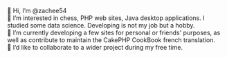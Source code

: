 👋 Hi, I’m @zachee54<br/>
👀 I’m interested in chess, PHP web sites, Java desktop applications. I studied some data science. Developing is not my job but a hobby.<br/>
🌱 I’m currently developing a few sites for personal or friends' purposes, as well as contribute to maintain the CakePHP CookBook french translation.<br/>
💞️ I’d like to collaborate to a wider project during my free time.

<!---
zachee54/zachee54 is a ✨ special ✨ repository because its `README.md` (this file) appears on your GitHub profile.
You can click the Preview link to take a look at your changes.
--->
